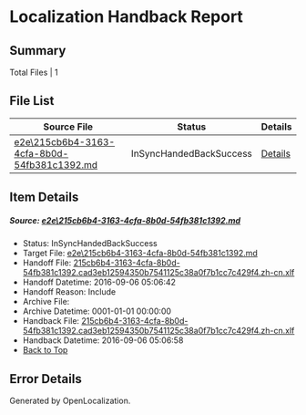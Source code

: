 # <a name='report-top'></a> Localization Handback Report

## Summary
 Total Files | 1

## File List
 Source File | Status | Details 
 ----------- | ------ | ------- 
 [e2e\215cb6b4-3163-4cfa-8b0d-54fb381c1392.md](https://github.com/OpenLocalizationTestOrg/ol-test0/blob/05401490e3788b3c4a445bf3fd2c9b39ea8dac64/e2e/215cb6b4-3163-4cfa-8b0d-54fb381c1392.md) | InSyncHandedBackSuccess | [Details](#1c106332d02e044fbfd9b6b76c56d4ef62237ffc1)

## Item Details
##### <a name='1c106332d02e044fbfd9b6b76c56d4ef62237ffc1'></a> Source: [e2e\215cb6b4-3163-4cfa-8b0d-54fb381c1392.md](https://github.com/OpenLocalizationTestOrg/ol-test0/blob/05401490e3788b3c4a445bf3fd2c9b39ea8dac64/e2e/215cb6b4-3163-4cfa-8b0d-54fb381c1392.md)
* Status: InSyncHandedBackSuccess
* Target File: [e2e\215cb6b4-3163-4cfa-8b0d-54fb381c1392.md](https://github.com/OpenLocalizationTestOrg/ol-test0-zhcn/blob/b9991c68898e059281dfb72c29678e55c726f1a0/e2e/215cb6b4-3163-4cfa-8b0d-54fb381c1392.md)
* Handoff File: [215cb6b4-3163-4cfa-8b0d-54fb381c1392.cad3eb12594350b7541125c38a0f7b1cc7c429f4.zh-cn.xlf](https://github.com/OpenLocalizationTestOrg/ol-test0-handoff/blob/8113db8b2b4a09de23fd23f7f264670fe979784c/ol-handoff/OpenLocalizationTestOrg/ol-test0-zhcn/ci/ht/215cb6b4-3163-4cfa-8b0d-54fb381c1392.cad3eb12594350b7541125c38a0f7b1cc7c429f4.zh-cn.xlf)
* Handoff Datetime: 2016-09-06 05:06:42
* Handoff Reason: Include
* Archive File: 
* Archive Datetime: 0001-01-01 00:00:00
* Handback File: [215cb6b4-3163-4cfa-8b0d-54fb381c1392.cad3eb12594350b7541125c38a0f7b1cc7c429f4.zh-cn.xlf](https://github.com/OpenLocalizationTestOrg/ol-test0-handback/blob/fa21d80138dff23271d5ddc477e8ef89e565dd62/ol-handback/OpenLocalizationTestOrg/ol-test0-zhcn/ci/ht/215cb6b4-3163-4cfa-8b0d-54fb381c1392.cad3eb12594350b7541125c38a0f7b1cc7c429f4.zh-cn.xlf)
* Handback Datetime: 2016-09-06 05:06:58
* [Back to Top](#report-top)


## Error Details

Generated by OpenLocalization.
